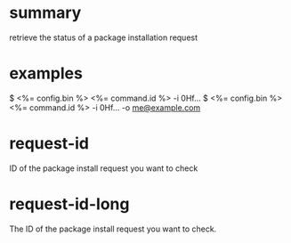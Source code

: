 # summary

retrieve the status of a package installation request

# examples

$ <%= config.bin %> <%= command.id %> -i 0Hf...
$ <%= config.bin %> <%= command.id %> -i 0Hf... -o me@example.com

# request-id

ID of the package install request you want to check

# request-id-long

The ID of the package install request you want to check.

